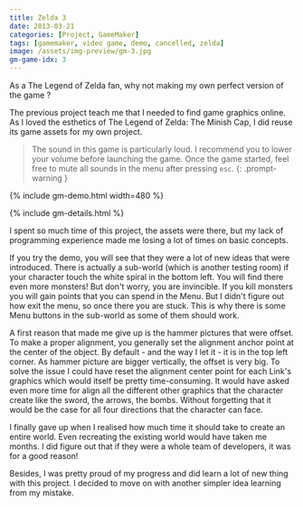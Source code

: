 ```yaml
---
title: Zelda 3
date: 2013-03-21
categories: [Project, GameMaker]
tags: [gamemaker, video game, demo, cancelled, zelda]
image: /assets/img-preview/gm-3.jpg
gm-game-idx: 3
---
```


As a The Legend of Zelda fan, why not making my own perfect version of the game ?

The previous project teach me that I needed to find game graphics online.
As I loved the esthetics of The Legend of Zelda: The Minish Cap,
I did reuse its game assets for my own project.

> The sound in this game is particularly loud. I recommend you to lower your volume before launching the game.
  Once the game started, feel free to mute all sounds in the menu after pressing `esc`.
{: .prompt-warning }

{% include gm-demo.html width=480 %}

{% include gm-details.html %}

I spent so much time of this project, the assets were there,
but my lack of programming experience made me losing a lot of times on basic concepts.

If you try the demo, you will see that they were a lot of new ideas that were introduced.
There is actually a sub-world (which is another testing room) if your character touch the white spiral in the bottom left.
You will find there even more monsters! But don't worry, you are invincible.
If you kill monsters you will gain points that you can spend in the Menu.
But I didn't figure out how exit the menu, so once there you are stuck.
This is why there is some Menu buttons in the sub-world as some of them should work.

A first reason that made me give up is the hammer pictures that were offset.
To make a proper alignment, you generally set the alignment anchor point at the center of the object.
By default - and the way I let it - it is in the top left corner. As hammer picture are bigger vertically,
the offset is very big.
To solve the issue I could have reset the alignment center point for each Link's graphics which would itself be pretty
time-consuming. 
It would have asked even more time for align all the different other graphics that the character create like the sword, 
the arrows, the bombs. 
Without forgetting that it would be the case for all four directions that the character can face.

I finally gave up when I realised how much time it should take to create an entire world.
Even recreating the existing world would have taken me months.
I did figure out that if they were a whole team of developers, it was for a good reason!

Besides, I was pretty proud of my progress and did learn a lot of new thing with this project.
I decided to move on with another simpler idea learning from my mistake.
